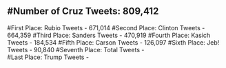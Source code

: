 #Number of Cruz Tweets: 809,412
---
#First Place: Rubio Tweets - 671,014
#Second Place: Clinton Tweets - 664,359
#Third Place: Sanders Tweets - 470,919
#Fourth Place: Kasich Tweets - 184,534
#Fifth Place: Carson Tweets - 126,097
#Sixth Place: Jeb! Tweets - 90,840
#Seventh Place: Total Tweets -  
#Last Place: Trump Tweets - 
